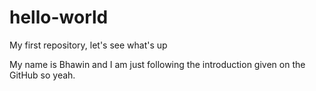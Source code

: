 # hello-world
My first repository, let's see what's up

My name is Bhawin and I am just following the introduction given on the GitHub so yeah.

